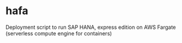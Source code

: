 # hafa
Deployment script to run SAP HANA, express edition on AWS Fargate (serverless compute engine for containers) 
